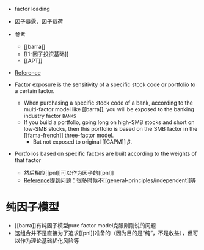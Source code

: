 - factor loading
- 因子暴露，因子载荷
- 参考
  - [[barra]]
  - [[1-因子投资基础]]
  - [[APT]]
- [Reference](https://zhuanlan.zhihu.com/p/38280638)

- Factor exposure is the sensitivity of a specific stock code or portfolio to a certain factor.
  - When purchasing a specific stock code of a bank, according to the multi-factor model like [[barra]], you will be exposed to the banking industry factor `BANKS`
  - If you build a portfolio, going long on high-SMB stocks and short on low-SMB stocks, then this portfolio is based on the SMB factor in the [[fama-french]] three-factor model.
    - But not exposed to original [[CAPM]] $\beta$.
- Portfolios based on specific factors are built according to the weights of that factor
  - 然后相应[[pnl]]可以作为因子的[[pnl]]
  - [Reference](https://zhuanlan.zhihu.com/p/38280638)提到问题：很多时候不[[general-principles/independent]]等
# 纯因子模型
- [[barra]]有纯因子模型pure factor model克服刚刚说的问题
- 这组合并不是直接为了追求[[pnl]]准备的（因为目的是“纯”，不是收益），但可以作为理论基础优化风险等